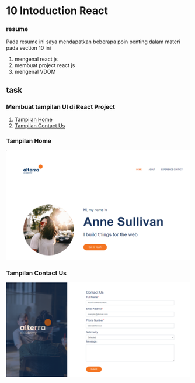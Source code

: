 # 10 Intoduction React

### resume

Pada resume ini saya mendapatkan beberapa poin penting dalam materi pada section 10 ini

1. mengenal react js
2. membuat project react js
3. mengenal VDOM

## task

### Membuat tampilan UI di React Project

1. [Tampilan Home](#tampilan-home)
2. [Tampilan Contact Us](#tampilan-contact-us)

### Tampilan Home

![1.PNG](./screenshot/1.PNG)

### Tampilan Contact Us

![2.PNG](./screenshot/2.PNG)
